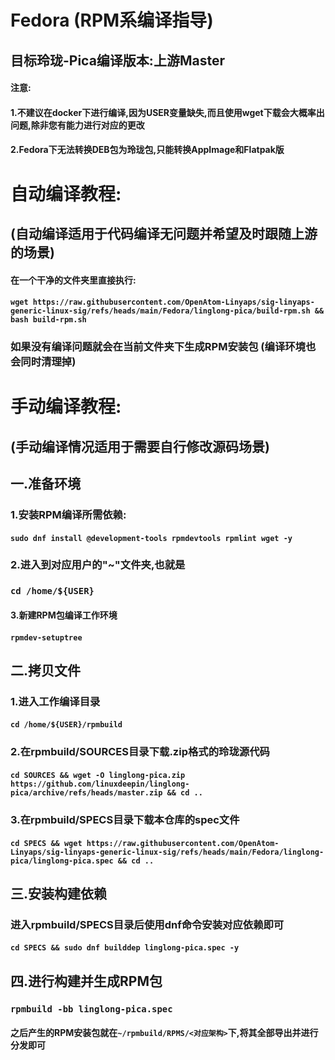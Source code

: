 # Fedora (RPM系编译指导)

## 目标玲珑-Pica编译版本:上游Master

#### 注意:

#### 1.不建议在docker下进行编译,因为USER变量缺失,而且使用wget下载会大概率出问题,除非您有能力进行对应的更改

#### 2.Fedora下无法转换DEB包为玲珑包,只能转换AppImage和Flatpak版

# 自动编译教程:

## (自动编译适用于代码编译无问题并希望及时跟随上游的场景)

#### 在一个干净的文件夹里直接执行:

#### `wget https://raw.githubusercontent.com/OpenAtom-Linyaps/sig-linyaps-generic-linux-sig/refs/heads/main/Fedora/linglong-pica/build-rpm.sh && bash build-rpm.sh`

### 如果没有编译问题就会在当前文件夹下生成RPM安装包 (编译环境也会同时清理掉)

# 手动编译教程:

## (手动编译情况适用于需要自行修改源码场景)

## 一.准备环境

### 1.安装RPM编译所需依赖:

#### `sudo dnf install @development-tools rpmdevtools rpmlint wget -y`

### 2.进入到对应用户的"~"文件夹,也就是

### `cd /home/${USER}`

#### 3.新建RPM包编译工作环境

#### `rpmdev-setuptree`

## 二.拷贝文件

### 1.进入工作编译目录

#### `cd /home/${USER}/rpmbuild`

### 2.在rpmbuild/SOURCES目录下载.zip格式的玲珑源代码

#### `cd SOURCES && wget -O linglong-pica.zip https://github.com/linuxdeepin/linglong-pica/archive/refs/heads/master.zip && cd ..`

### 3.在rpmbuild/SPECS目录下载本仓库的spec文件

#### `cd SPECS && wget https://raw.githubusercontent.com/OpenAtom-Linyaps/sig-linyaps-generic-linux-sig/refs/heads/main/Fedora/linglong-pica/linglong-pica.spec && cd ..`

## 三.安装构建依赖

### 进入rpmbuild/SPECS目录后使用dnf命令安装对应依赖即可

#### `cd SPECS && sudo dnf builddep linglong-pica.spec -y`

## 四.进行构建并生成RPM包

### `rpmbuild -bb linglong-pica.spec`

#### 之后产生的RPM安装包就在`~/rpmbuild/RPMS/<对应架构>`下,将其全部导出并进行分发即可
